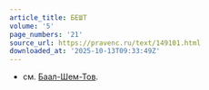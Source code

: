 ```yaml
---
article_title: БЕШТ
volume: '5'
page_numbers: '21'
source_url: https://pravenc.ru/text/149101.html
downloaded_at: '2025-10-13T09:33:49Z'
---
```


- см. [Баал-Шем-Тов](https://pravenc.ru/text/Баал-Шем-Тов.html).
